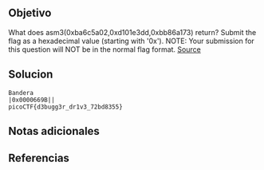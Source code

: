 ## Objetivo
What does asm3(0xba6c5a02,0xd101e3dd,0xbb86a173) return? Submit the flag as a hexadecimal value (starting with '0x'). NOTE: Your submission for this question will NOT be in the normal flag format. [Source](https://jupiter.challenges.picoctf.org/static/cb753ae52bca4aa303deca5fbfb01bfb/test.S)
## Solucion
```
Bandera 
|0x0000669B||
picoCTF{d3bugg3r_dr1v3_72bd8355}
```
## Notas adicionales

## Referencias